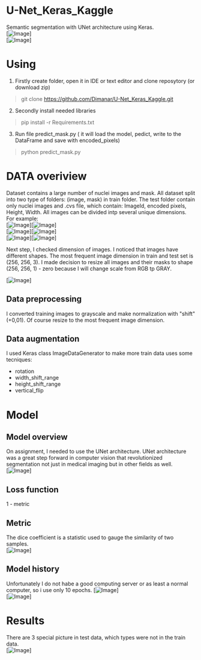 # U-Net_Keras_Kaggle
Semantic segmentation with UNet architecture using Keras.  
[![Image](Resources/result_1.png)]  
[![Image](Resources/result_2.png)]  

# Using
1. Firstly create folder, open it in IDE or text editor and clone reposytory (or download zip) 
> git clone https://github.com/Dimanar/U-Net_Keras_Kaggle.git
2. Secondly install needed libraries 
> pip install -r Requirements.txt
3. Run file predict_mask.py ( it will load the model, pedict, write to the DataFrame and save with encoded_pixels)
> python predict_mask.py

# DATA overiview 
Dataset contains a large number of nuclei images and mask. All dataset split into two type of folders: (image, mask) in train folder. The test folder contain only nuclei images and .cvs file, which contain: ImageId, encoded pixels, Height, Width. All images can be divided intp several unique dimensions. For example:  
[![Image](Resources/1shape.png)][![Image](Resources/1_shape.png)]  
[![Image](Resources/2shape.png)][![Image](Resources/2_shape.png)]  
[![Image](Resources/3shape.png)][![Image](Resources/3_shape.png)] 

Next step, I checked dimension of images. I noticed that images have different shapes. The most frequent image dimension in train and test set is (256, 256, 3). I made decision to resize all images and their masks to shape (256, 256, 1) - zero because I will change scale from RGB tp GRAY.  

[![Image](Resources/sizes.png)]


## Data preprocessing
I converted training images to grayscale and make normalization with "shift" (+0,01). Of course resize to the most frequent image dimension.

## Data augmentation
I used Keras class ImageDataGenerator to make more train data uses some tecniques:  
* rotation  
* width_shift_range  
* height_shift_range  
* vertical_flip

# Model
## Model overview
On assignment, I needed to use the UNet architecture. UNet architecture was a great step forward in computer vision that revolutionized segmentation not just in medical imaging but in other fields as well.  
[![Image](Resources/unet.png)]  

## Loss function
1 - metric 

## Metric
The dice coefficient is a statistic used to gauge the similarity of two samples.  
[![Image](Resources/metric.png)]  

## Model history
Unfortunately I do not habe a good computing server or as least a normal computer, so i use only 10 epochs.
[![Image](Resources/dice_coef.png)]  
[![Image](Resources/dice_coef_loss.png)]  

# Results
There are 3 special picture in test data, which types were not in the train data.  
[![Image](Resources/result.png)]  







